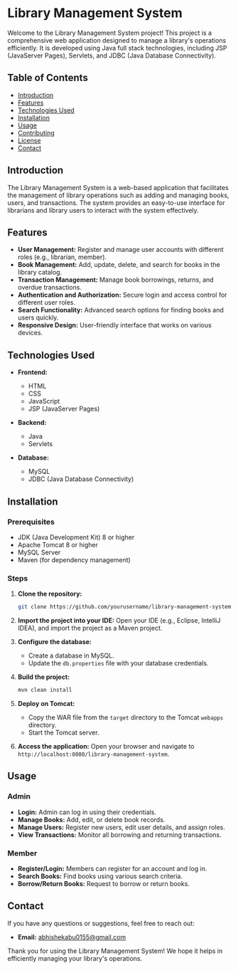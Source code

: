 # Library Management System

Welcome to the Library Management System project! This project is a comprehensive web application designed to manage a library's operations efficiently. It is developed using Java full stack technologies, including JSP (JavaServer Pages), Servlets, and JDBC (Java Database Connectivity).

## Table of Contents

- [Introduction](#introduction)
- [Features](#features)
- [Technologies Used](#technologies-used)
- [Installation](#installation)
- [Usage](#usage)
- [Contributing](#contributing)
- [License](#license)
- [Contact](#contact)

## Introduction

The Library Management System is a web-based application that facilitates the management of library operations such as adding and managing books, users, and transactions. The system provides an easy-to-use interface for librarians and library users to interact with the system effectively.

## Features

- **User Management:** Register and manage user accounts with different roles (e.g., librarian, member).
- **Book Management:** Add, update, delete, and search for books in the library catalog.
- **Transaction Management:** Manage book borrowings, returns, and overdue transactions.
- **Authentication and Authorization:** Secure login and access control for different user roles.
- **Search Functionality:** Advanced search options for finding books and users quickly.
- **Responsive Design:** User-friendly interface that works on various devices.

## Technologies Used

- **Frontend:**
  - HTML
  - CSS
  - JavaScript
  - JSP (JavaServer Pages)

- **Backend:**
  - Java
  - Servlets

- **Database:**
  - MySQL
  - JDBC (Java Database Connectivity)

## Installation

### Prerequisites

- JDK (Java Development Kit) 8 or higher
- Apache Tomcat 8 or higher
- MySQL Server
- Maven (for dependency management)

### Steps

1. **Clone the repository:**
   ```bash
   git clone https://github.com/yourusername/library-management-system.git
   ```
2. **Import the project into your IDE:**
   Open your IDE (e.g., Eclipse, IntelliJ IDEA), and import the project as a Maven project.

3. **Configure the database:**
   - Create a database in MySQL.
   - Update the `db.properties` file with your database credentials.

4. **Build the project:**
   ```bash
   mvn clean install
   ```

5. **Deploy on Tomcat:**
   - Copy the WAR file from the `target` directory to the Tomcat `webapps` directory.
   - Start the Tomcat server.

6. **Access the application:**
   Open your browser and navigate to `http://localhost:8080/library-management-system`.

## Usage

### Admin

- **Login:** Admin can log in using their credentials.
- **Manage Books:** Add, edit, or delete book records.
- **Manage Users:** Register new users, edit user details, and assign roles.
- **View Transactions:** Monitor all borrowing and returning transactions.

### Member

- **Register/Login:** Members can register for an account and log in.
- **Search Books:** Find books using various search criteria.
- **Borrow/Return Books:** Request to borrow or return books.


## Contact

If you have any questions or suggestions, feel free to reach out:

- **Email:** abhishekabu0155@gmail.com


Thank you for using the Library Management System! We hope it helps in efficiently managing your library's operations.

